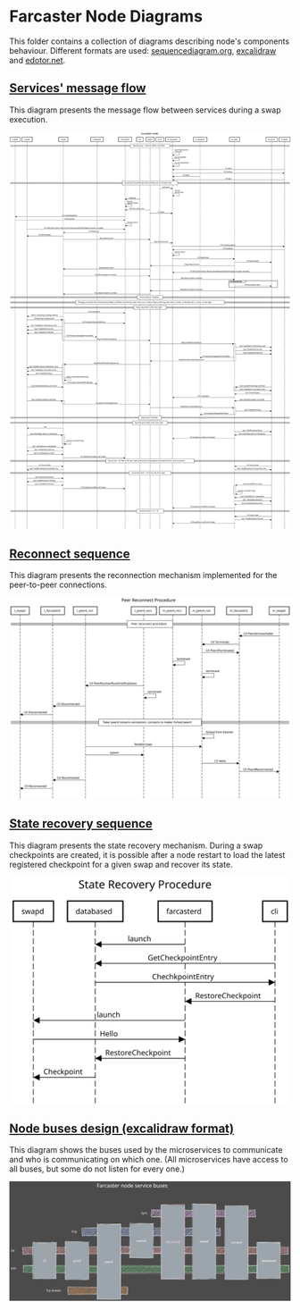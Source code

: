 # Farcaster Node Diagrams

This folder contains a collection of diagrams describing node's components behaviour. Different formats are used: [sequencediagram.org](https://sequencediagram.org/), [excalidraw](https://excalidraw.com) and [edotor.net](https://edotor.net/).

## [Services' message flow](./sequencediagram.txt)

This diagram presents the message flow between services during a swap execution.

![Services' message flow](./sequencediagram.svg)

## [Reconnect sequence](./reconnect_sequencediagram.txt)

This diagram presents the reconnection mechanism implemented for the peer-to-peer connections.

![Reconnect sequence](./reconnect_sequencediagram.svg)

## [State recovery sequence](./staterecovery_sequencediagram.txt)

This diagram presents the state recovery mechanism. During a swap checkpoints are created, it is possible after a node restart to load the latest registered checkpoint for a given swap and recover its state.

![State recovery sequence](./staterecovery_sequencediagram.svg)

## [Node buses design (excalidraw format)](./node-buses.excalidraw)

This diagram shows the buses used by the microservices to communicate and who is communicating on which one. (All microservices have access to all buses, but some do not listen for every one.)

![Node buses](./node-buses.svg)
